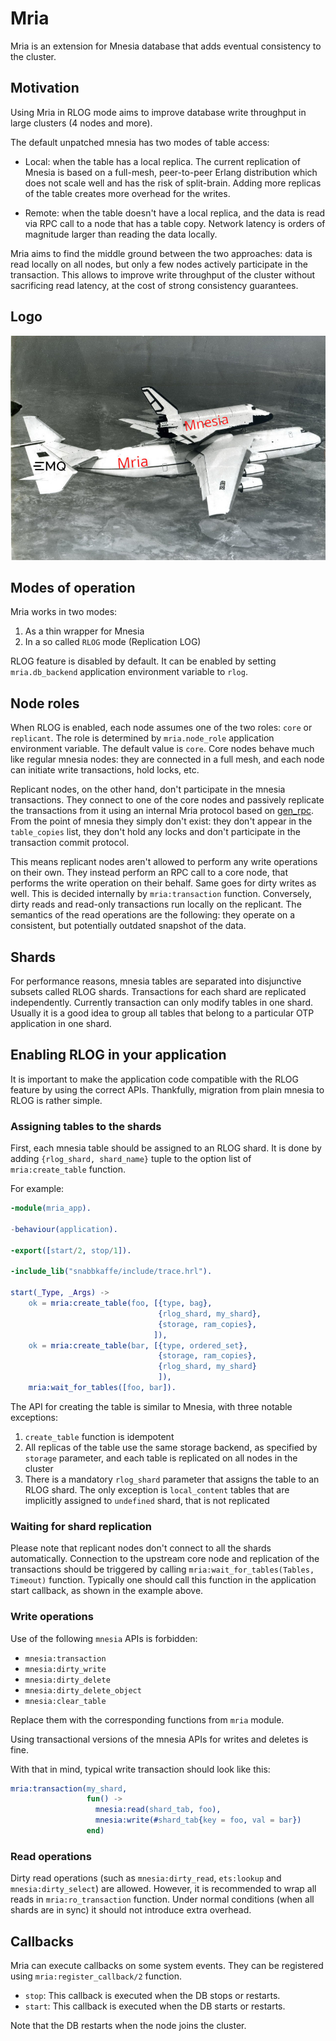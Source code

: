 # Mria

Mria is an extension for Mnesia database that adds eventual consistency to the cluster.

## Motivation

Using Mria in RLOG mode aims to improve database write throughput in large clusters (4 nodes and more).

The default unpatched mnesia has two modes of table access:

* Local: when the table has a local replica.
  The current replication of Mnesia is based on a full-mesh, peer-to-peer Erlang distribution which does not scale well and has the risk of split-brain.
  Adding more replicas of the table creates more overhead for the writes.

* Remote: when the table doesn't have a local replica, and the data is read via RPC call to a node that has a table copy.
  Network latency is orders of magnitude larger than reading the data locally.

Mria aims to find the middle ground between the two approaches: data is read locally on all nodes, but only a few nodes actively participate in the transaction.
This allows to improve write throughput of the cluster without sacrificing read latency, at the cost of strong consistency guarantees.

## Logo

![](doc/logo.jpg "Mriya logo")

## Modes of operation

Mria works in two modes:

1. As a thin wrapper for Mnesia
1. In a so called `RLOG` mode (Replication LOG)

RLOG feature is disabled by default.
It can be enabled by setting `mria.db_backend` application environment variable to `rlog`.

## Node roles

When RLOG is enabled, each node assumes one of the two roles: `core` or `replicant`.
The role is determined by `mria.node_role` application environment variable.
The default value is `core`.
Core nodes behave much like regular mnesia nodes: they are connected in a full mesh, and each node can initiate write transactions, hold locks, etc.

Replicant nodes, on the other hand, don't participate in the mnesia transactions.
They connect to one of the core nodes and passively replicate the transactions from it using an internal Mria protocol based on [gen_rpc](https://github.com/emqx/gen_rpc/).
From the point of mnesia they simply don't exist: they don't appear in the `table_copies` list, they don't hold any locks and don't participate in the transaction commit protocol.

This means replicant nodes aren't allowed to perform any write operations on their own.
They instead perform an RPC call to a core node, that performs the write operation on their behalf.
Same goes for dirty writes as well.
This is decided internally by `mria:transaction` function.
Conversely, dirty reads and read-only transactions run locally on the replicant.
The semantics of the read operations are the following: they operate on a consistent, but potentially outdated snapshot of the data.

## Shards

For performance reasons, mnesia tables are separated into disjunctive subsets called RLOG shards.
Transactions for each shard are replicated independently.
Currently transaction can only modify tables in one shard.
Usually it is a good idea to group all tables that belong to a particular OTP application in one shard.

## Enabling RLOG in your application

It is important to make the application code compatible with the RLOG feature by using the correct APIs.
Thankfully, migration from plain mnesia to RLOG is rather simple.

### Assigning tables to the shards

First, each mnesia table should be assigned to an RLOG shard.
It is done by adding `{rlog_shard, shard_name}` tuple to the option list of `mria:create_table` function.

For example:

```erlang
-module(mria_app).

-behaviour(application).

-export([start/2, stop/1]).

-include_lib("snabbkaffe/include/trace.hrl").

start(_Type, _Args) ->
    ok = mria:create_table(foo, [{type, bag},
                                 {rlog_shard, my_shard},
                                 {storage, ram_copies},
                                ]),
    ok = mria:create_table(bar, [{type, ordered_set},
                                 {storage, ram_copies},
                                 {rlog_shard, my_shard}
                                 ]),
    mria:wait_for_tables([foo, bar]).
```

The API for creating the table is similar to Mnesia, with three notable exceptions:

1. `create_table` function is idempotent
1. All replicas of the table use the same storage backend, as specified by `storage` parameter, and each table is replicated on all nodes in the cluster
1. There is a mandatory `rlog_shard` parameter that assigns the table to an RLOG shard.
   The only exception is `local_content` tables that are implicitly assigned to `undefined` shard, that is not replicated

### Waiting for shard replication

Please note that replicant nodes don't connect to all the shards automatically.
Connection to the upstream core node and replication of the transactions should be triggered by calling `mria:wait_for_tables(Tables, Timeout)` function.
Typically one should call this function in the application start callback, as shown in the example above.

### Write operations

Use of the following `mnesia` APIs is forbidden:

* `mnesia:transaction`
* `mnesia:dirty_write`
* `mnesia:dirty_delete`
* `mnesia:dirty_delete_object`
* `mnesia:clear_table`

Replace them with the corresponding functions from `mria` module.

Using transactional versions of the mnesia APIs for writes and deletes is fine.

With that in mind, typical write transaction should look like this:

```erlang
mria:transaction(my_shard,
                 fun() ->
                   mnesia:read(shard_tab, foo),
                   mnesia:write(#shard_tab{key = foo, val = bar})
                 end)
```

### Read operations

Dirty read operations (such as `mnesia:dirty_read`, `ets:lookup` and `mnesia:dirty_select`) are allowed.
However, it is recommended to wrap all reads in `mria:ro_transaction` function.
Under normal conditions (when all shards are in sync) it should not introduce extra overhead.

## Callbacks

Mria can execute callbacks on some system events.
They can be registered using `mria:register_callback/2` function.

- `stop`: This callback is executed when the DB stops or restarts.
- `start`: This callback is executed when the DB starts or restarts.

Note that the DB restarts when the node joins the cluster.
